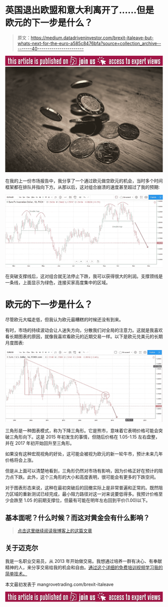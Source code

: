 # 英国退出欧盟和意大利离开了……但是欧元的下一步是什么？

> 原文：<https://medium.datadriveninvestor.com/brexit-italeave-but-whats-next-for-the-euro-a585c8476bfa?source=collection_archive---------40----------------------->

[![](img/c0df7d48ba95bcdd296cb34af2b787cd.png)](http://www.track.datadriveninvestor.com/ExpertViewTeali1)![](img/d85199755445e4a6133fc6650b41d74d.png)

在我的上一份市场报告中，我分享了一个通过欧元做空欧元的机会，当时多个时间框架都在排队并指向下方。从那以后，这对组合崩溃的速度甚至超过了我的预期:

![](img/658a8ed0dd8c7bc261a0322099b39b86.png)

在突破支撑线后，这对组合就无法停止下跌，我可以获得很大的利润。支撑颈线是一条线，上面显示为绿色，连接买家高度集中的区域。

# 欧元的下一步是什么？

尽管欧元大幅走低，但我认为欧元最糟糕的时候还没有到来。

有时，市场的持续波动会让人迷失方向，分散我们对全局的注意力。这就是我喜欢看长期图表的原因，就像我喜欢看欧元的近期交易一样。以下是欧元兑美元的长期月度图表:

![](img/484fce0ca68395132bf7ca1220f382f0.png)

三角形是一种图表模式，称为下降三角形。它是熊市，意味着它表明价格可能会突破三角形向下。这是 2015 年初发生的事情，但随后价格在 1.05-1.15 左右盘整，并在 2017 年初开始回升至三角形。

如果没有这种宏观视角的好处，这可能会被视为欧元的新一轮牛市，预计未来几年价格将会上涨。

但是从上面可以清楚地看到，三角形仍然对市场有影响，因为价格正好在预计的阻力点下跌。此外，这个三角形的大小和高度表明，很可能会有更多的下跌空间。

对于图表形态来说，这种在最初突破后的回撤实际上是非常普遍和正常的。既然阻力区域的重新测试已经完成，最小阻力路径对这一对来说要低得多。我预计价格至少会跌至 1.05 的前期支撑位，但最有可能在明年左右回到平价(1.00)以下。

## 基本面呢？什么时候？而这对黄金会有什么影响？

> [点击这里继续阅读我博客上的这篇文章](https://mangrovetrading.com/brexit-italeave/)

## 关于迈克尔

我是一名职业交易员，从 2013 年开始做交易。我想通过培养一群有决心、有奉献精神的人，来分享交易给我的机会和自由。[通过这个详细的免费培训视频学习我的简单技术。](https://mangrovetrading.com/training)

本文最初发表于 mangrovetrading.com/brexit-italeave

[![](img/c0df7d48ba95bcdd296cb34af2b787cd.png)](http://www.track.datadriveninvestor.com/ExpertViewI1B)